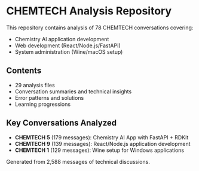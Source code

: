 # CHEMTECH Analysis Repository

This repository contains analysis of 78 CHEMTECH conversations covering:
- Chemistry AI application development
- Web development (React/Node.js/FastAPI)
- System administration (Wine/macOS setup)

## Contents
- 29 analysis files
- Conversation summaries and technical insights
- Error patterns and solutions
- Learning progressions

## Key Conversations Analyzed
- **CHEMTECH 5** (179 messages): Chemistry AI App with FastAPI + RDKit
- **CHEMTECH 9** (139 messages): React/Node.js application development
- **CHEMTECH 1** (129 messages): Wine setup for Windows applications

Generated from 2,588 messages of technical discussions.
